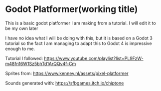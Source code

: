 # Godot Platformer(working title)

This is a basic godot platformer I am making from a tutorial. I will edit it to be my own later

I have no idea what I will be doing with this, but it is based on a Godot 3 tutorial so the fact I am managing to adapt this to Godot 4 is impressive enough to me.

Tutorial I followed:  https://www.youtube.com/playlist?list=PL9FzW-m48fn16W1Sz5bhTd1ArQQv4f-Cm

Sprites from:  https://www.kenney.nl/assets/pixel-platformer

Sounds generated with:  https://sfbgames.itch.io/chiptone
